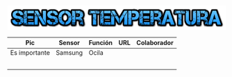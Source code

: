 ![](sensortemperatura.png)

| Pic 	| Sensor 	| Función 	| URL 	| Colaborador 	|
|-	|-	|-	|-	|-	|
|Es importante  	|  Samsung	|  Ocila	|  	|  	|
|  	|  	|  	|  	|  	|
|  	|  	|  	|  	|  	|
|  	|  	|  	|  	|  	|
|  	|  	|  	|  	|  	|
|  	|  	|  	|  	|  	|

